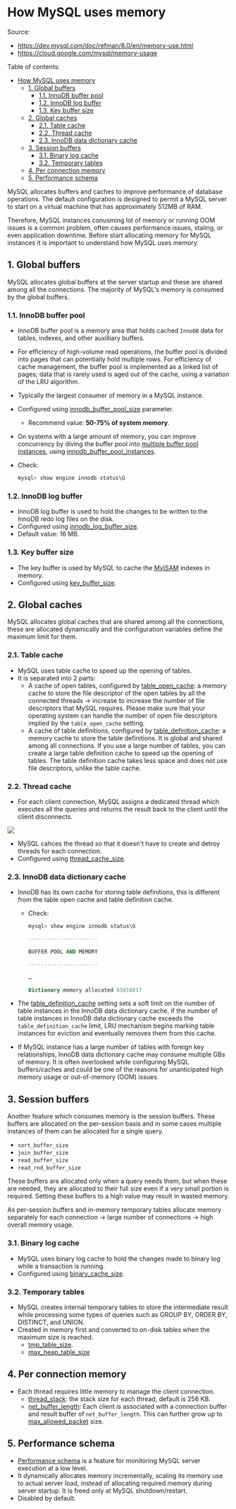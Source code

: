 # How MySQL uses memory

Source:

- <https://dev.mysql.com/doc/refman/8.0/en/memory-use.html>
- <https://cloud.google.com/mysql/memory-usage>

Table of contents:

- [How MySQL uses memory](#how-mysql-uses-memory)
  - [1. Global buffers](#1-global-buffers)
    - [1.1. InnoDB buffer pool](#11-innodb-buffer-pool)
    - [1.2. InnoDB log buffer](#12-innodb-log-buffer)
    - [1.3. Key buffer size](#13-key-buffer-size)
  - [2. Global caches](#2-global-caches)
    - [2.1. Table cache](#21-table-cache)
    - [2.2. Thread cache](#22-thread-cache)
    - [2.3. InnoDB data dictionary cache](#23-innodb-data-dictionary-cache)
  - [3. Session buffers](#3-session-buffers)
    - [3.1. Binary log cache](#31-binary-log-cache)
    - [3.2. Temporary tables](#32-temporary-tables)
  - [4. Per connection memory](#4-per-connection-memory)
  - [5. Performance schema](#5-performance-schema)

MySQL allocates buffers and caches to improve performance of database operations. The default configuration is designed to permit a MySQL server to start on a virtual machine that has approximately 512MB of RAM.

Therefore, MySQL instances conusming lot of memory or running OOM issues is a common problem, often causes performance issues, staling, or even application downtime. Before start allocating memory for MySQL instances it is important to understand how MySQL uses memory.

## 1. Global buffers

MySQL allocates global buffers at the server startup and these are shared among all the connections. The majority of MySQL's memory is consumed by the global buffers.

### 1.1. InnoDB buffer pool

- InnoDB buffer pool is a memory area that holds cached `InnoDB` data for tables, indexes, and other auxilliary buffers.
- For efficiency of high-volume read operations, the buffer pool is divided into pages that can potentially hold multiple rows. For efficiency of cache management, the buffer pool is implemented as a linked list of pages; data that is rarely used is aged out of the cache, using a variation of the LRU algorithm.
- Typically the largest consumer of memory in a MySQL instance.
- Configured using [innodb_buffer_pool_size](https://dev.mysql.com/doc/refman/8.0/en/innodb-parameters.html#sysvar_innodb_buffer_pool_size) parameter.

  - Recommend value: **50-75% of system memory**.

- On systems with a large amount of memory, you can improve concurrency by diving the buffer pool into [multiple buffer pool instances](https://dev.mysql.com/doc/refman/8.0/en/glossary.html#glos_buffer_pool_instance), using [innodb_buffer_pool_instances](https://dev.mysql.com/doc/refman/8.0/en/innodb-parameters.html#sysvar_innodb_buffer_pool_instances).
- Check:

  ```sql
  mysql> show engine innodb status\G
  ```

### 1.2. InnoDB log buffer

- InnoDB log buffer is used to hold the changes to be written to the InnoDB redo log files on the disk.
- Configured using [innodb_log_buffer_size](https://dev.mysql.com/doc/refman/8.0/en/innodb-parameters.html#sysvar_innodb_log_buffer_size).
- Default value: 16 MB.

### 1.3. Key buffer size

- The key buffer is used by MySQL to cache the [MyISAM](https://dev.mysql.com/doc/refman/8.0/en/myisam-storage-engine.html) indexes in memory.
- Configured using [key_buffer_size](https://dev.mysql.com/doc/refman/8.0/en/server-system-variables.html#sysvar_key_buffer_size).

## 2. Global caches

MySQL allocates global caches that are shared among all the connections, these are allocated dynamically and the configuration variables define the maximum limit for them.

### 2.1. Table cache

- MySQL uses table cache to speed up the opening of tables.
- It is separated into 2 parts:
  - A cache of open tables, configured by [table_open_cache](https://dev.mysql.com/doc/refman/8.0/en/server-system-variables.html#sysvar_table_open_cache): a memory cache to store the file descriptor of the open tables by all the connected threads -> increase to increase the number of file descriptors that MySQL requires. Please make sure that your operating system can handle the number of open file descriptors implied by the `table_open_cache` setting.
  - A cache of table definitions, configured by [table_definition_cache](https://dev.mysql.com/doc/refman/8.0/en/server-system-variables.html#sysvar_table_definition_cache): a memory cache to store the table definitions. It is global and shared among all connections. If you use a large number of tables, you can create a large table definition cache to speed up the opening of tables. The table definition cache takes less space and does not use file descriptors, unlike the table cache.

### 2.2. Thread cache

- For each client connection, MySQL assigns a dedicated thread which executes all the queries and returns the result back to the client until the client disconnects.

![](https://dev.mysql.com/blog-archive/mysqlserverteam/wp-content/uploads/2019/03/Connect-768x320.png)

- MySQL cahces the thread so that it doesn't have to create and detroy threads for each connection.
- Configured using [thread_cache_size](https://dev.mysql.com/doc/refman/8.0/en/server-system-variables.html#sysvar_thread_cache_size).

### 2.3. InnoDB data dictionary cache

- InnoDB has its own cache for storing table definitions, this is different from the table open cache and table definition cache.

  - Check:

    ```sql
    mysql> show engine innodb status\G

    ----------------------

    BUFFER POOL AND MEMORY

    ----------------------

    …

    Dictionary memory allocated 65816817
    ```

- The [table_definition_cache](https://dev.mysql.com/doc/refman/8.0/en/server-system-variables.html#sysvar_table_definition_cache) setting sets a soft limit on the number of table instances in the InnoDB data dictionary cache, if the number of table instances in InnoDB data dictionary cache exceeds the `table_definition_cache` limit, LRU mechanism begins marking table instances for eviction and eventually removes them from this cache.
- If MySQL instance has a large number of tables with foreign key relationships, InnoDB data dictionary cache may consume multiple GBs of memory. It is often overlooked while configuring MySQL buffers/caches and could be one of the reasons for unanticipated high memory usage or out-of-memory (OOM) issues.

## 3. Session buffers

Another feature which consumes memory is the session buffers. These buffers are allocated on the per-session basis and in some cases multiple instances of them can be allocated for a single query.

- `sort_buffer_size`
- `join_buffer_size`
- `read_buffer_size`
- `read_rnd_buffer_size`

These buffers are allocated only when a query needs them, but when these are needed, they are allocated to their full size even if a very small portion is required. Setting these buffers to a high value may result in wasted memory.

As per-session buffers and in-memory temporary tables allocate memory separately for each connection -> large number of connections -> high overall memory usage.

### 3.1. Binary log cache

- MySQL uses binary log cache to hold the changes made to binary log while a transaction is running.
- Configured using [binary_cache_size](https://dev.mysql.com/doc/refman/8.0/en/replication-options-binary-log.html#sysvar_binlog_cache_size).

### 3.2. Temporary tables

- MySQL creates internal temporary tables to store the intermediate result while processing some types of queries such as GROUP BY, ORDER BY, DISTINCT, and UNION.
- Created in memory first and converted to on-disk tables when the maximum size is reached.
  - [tmp_table_size](https://dev.mysql.com/doc/refman/8.0/en/server-system-variables.html#sysvar_tmp_table_size).
  - [max_heap_table_size](https://dev.mysql.com/doc/refman/8.0/en/server-system-variables.html#sysvar_max_heap_table_size)

## 4. Per connection memory

- Each thread requires little memory to manage the client connection.
  - [thread_stack](https://dev.mysql.com/doc/refman/8.0/en/server-system-variables.html#sysvar_thread_stack): the stack size for each thread, default is 256 KB.
  - [net_buffer_length](https://dev.mysql.com/doc/refman/8.0/en/server-system-variables.html#sysvar_net_buffer_length): Each client is associated with a connection buffer and result buffer of `net_buffer_length`. This can further grow up to [max_allowed_packet](https://dev.mysql.com/doc/refman/8.0/en/server-system-variables.html#sysvar_max_allowed_packet) size.

## 5. Performance schema

- [Performance schema](https://dev.mysql.com/doc/refman/8.0/en/performance-schema.html) is a feature for monitoring MySQL server execution at a low level.
- It dynamically allocates memory incrementally, scaling its memory use to actual server load, instead of allocating required memory during server startup. It is freed only at MySQL shutdown/restart.
- Disabled by default.
